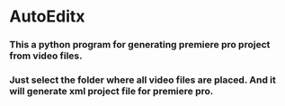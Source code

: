 # AutoEditx
### This a python program for generating premiere pro project from video files.
### Just select the folder where all video files are placed. And it will generate xml project file for premiere pro.